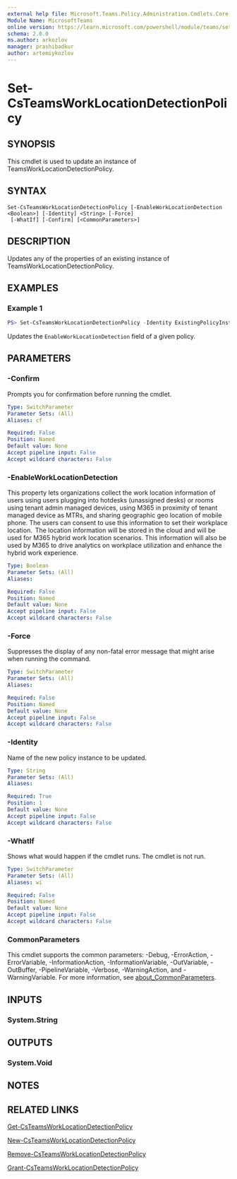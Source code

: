```yaml
---
external help file: Microsoft.Teams.Policy.Administration.Cmdlets.Core.dll-Help.xml
Module Name: MicrosoftTeams
online version: https://learn.microsoft.com/powershell/module/teams/set-csteamsworklocationdetectionpolicy
schema: 2.0.0
ms.author: arkozlov
manager: prashibadkur
author: artemiykozlov
---
```


# Set-CsTeamsWorkLocationDetectionPolicy

## SYNOPSIS
This cmdlet is used to update an instance of TeamsWorkLocationDetectionPolicy.

## SYNTAX

```
Set-CsTeamsWorkLocationDetectionPolicy [-EnableWorkLocationDetection <Boolean>] [-Identity] <String> [-Force]
 [-WhatIf] [-Confirm] [<CommonParameters>]
```

## DESCRIPTION
Updates any of the properties of an existing instance of TeamsWorkLocationDetectionPolicy.

## EXAMPLES

### Example 1

```powershell
PS> Set-CsTeamsWorkLocationDetectionPolicy -Identity ExistingPolicyInstance -EnableWorkLocationDetection $true
```

Updates the `EnableWorkLocationDetection` field of a given policy.

## PARAMETERS

### -Confirm
Prompts you for confirmation before running the cmdlet.

```yaml
Type: SwitchParameter
Parameter Sets: (All)
Aliases: cf

Required: False
Position: Named
Default value: None
Accept pipeline input: False
Accept wildcard characters: False
```

### -EnableWorkLocationDetection
This property lets organizations collect the work location information of users using users plugging into hotdesks (unassigned desks) or rooms using tenant admin managed devices, using M365 in proximity of tenant managed device as MTRs, and sharing geographic geo location of mobile phone. The users can consent to use this information to set their workplace location.  The location information will be stored in the cloud and will be used for M365 hybrid work location scenarios.  This information will also be used by M365 to drive analytics on workplace utilization and enhance the hybrid work experience.

```yaml
Type: Boolean
Parameter Sets: (All)
Aliases:

Required: False
Position: Named
Default value: None
Accept pipeline input: False
Accept wildcard characters: False
```

### -Force
Suppresses the display of any non-fatal error message that might arise when running the command.

```yaml
Type: SwitchParameter
Parameter Sets: (All)
Aliases:

Required: False
Position: Named
Default value: None
Accept pipeline input: False
Accept wildcard characters: False
```

### -Identity
Name of the new policy instance to be updated.

```yaml
Type: String
Parameter Sets: (All)
Aliases:

Required: True
Position: 1
Default value: None
Accept pipeline input: False
Accept wildcard characters: False
```

### -WhatIf
Shows what would happen if the cmdlet runs.
The cmdlet is not run.

```yaml
Type: SwitchParameter
Parameter Sets: (All)
Aliases: wi

Required: False
Position: Named
Default value: None
Accept pipeline input: False
Accept wildcard characters: False
```

### CommonParameters
This cmdlet supports the common parameters: -Debug, -ErrorAction, -ErrorVariable, -InformationAction, -InformationVariable, -OutVariable, -OutBuffer, -PipelineVariable, -Verbose, -WarningAction, and -WarningVariable. For more information, see [about_CommonParameters](http://go.microsoft.com/fwlink/?LinkID=113216).

## INPUTS

### System.String

## OUTPUTS

### System.Void

## NOTES

## RELATED LINKS
[Get-CsTeamsWorkLocationDetectionPolicy](Get-CsTeamsWorkLocationDetectionPolicy.md)

[New-CsTeamsWorkLocationDetectionPolicy](New-CsTeamsWorkLocationDetectionPolicy.md)

[Remove-CsTeamsWorkLocationDetectionPolicy](Remove-CsTeamsWorkLocationDetectionPolicy.md)

[Grant-CsTeamsWorkLocationDetectionPolicy](Grant-CsTeamsWorkLocationDetectionPolicy.md)

